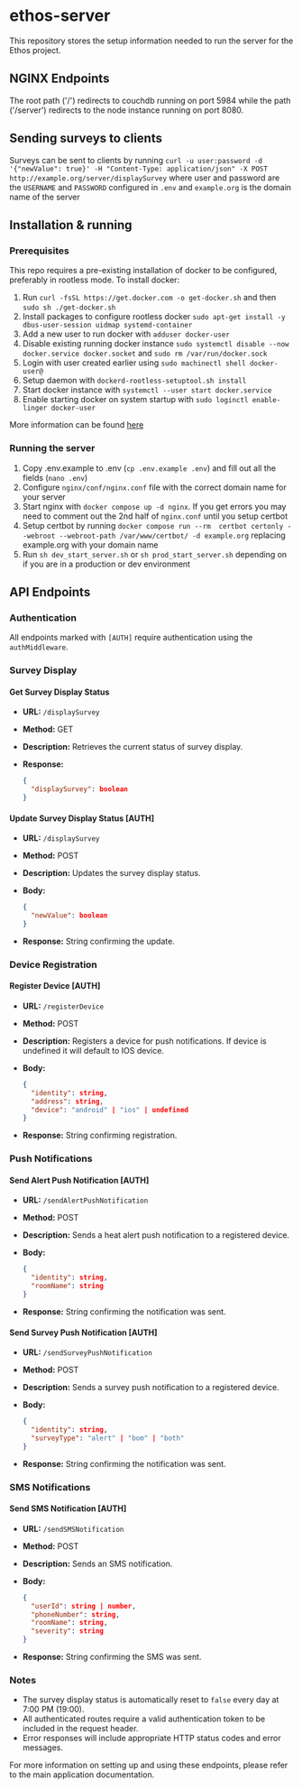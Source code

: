# ethos-server

This repository stores the setup information needed to run the server for the Ethos project.

## NGINX Endpoints

The root path ('/') redirects to couchdb running on port 5984 while the path ('/server') redirects to the node instance running on port 8080.

## Sending surveys to clients

Surveys can be sent to clients by running `curl -u user:password -d '{"newValue": true}' -H "Content-Type: application/json" -X POST http://example.org/server/displaySurvey` where user and password are the `USERNAME` and `PASSWORD` configured in `.env` and `example.org` is the domain name of the server

## Installation & running

### Prerequisites

This repo requires a pre-existing installation of docker to be configured, preferably in rootless mode. To install docker:

1. Run `curl -fsSL https://get.docker.com -o get-docker.sh` and then `sudo sh ./get-docker.sh`
2. Install packages to configure rootless docker `sudo apt-get install -y dbus-user-session uidmap systemd-container`
3. Add a new user to run docker with `adduser docker-user`
4. Disable existing running docker instance `sudo systemctl disable --now docker.service docker.socket` and `sudo rm /var/run/docker.sock`
5. Login with user created earlier using `sudo machinectl shell docker-user@`
6. Setup daemon with `dockerd-rootless-setuptool.sh install`
7. Start docker instance with `systemctl --user start docker.service`
8. Enable starting docker on system startup with `sudo loginctl enable-linger docker-user`

More information can be found [here](https://docs.docker.com/engine/security/rootless/)

### Running the server

1. Copy .env.example to .env (`cp .env.example .env`) and fill out all the fields (`nano .env`)
2. Configure `nginx/conf/nginx.conf` file with the correct domain name for your server
3. Start nginx with `docker compose up -d nginx`. If you get errors you may need to comment out the 2nd half of `nginx.conf` until you setup certbot
4. Setup certbot by running `docker compose run --rm  certbot certonly --webroot --webroot-path /var/www/certbot/ -d example.org` replacing example.org with your domain name
5. Run `sh dev_start_server.sh` or `sh prod_start_server.sh` depending on if you are in a production or dev environment

## API Endpoints

### Authentication

All endpoints marked with `[AUTH]` require authentication using the `authMiddleware`.

### Survey Display

#### Get Survey Display Status

- **URL:** `/displaySurvey`
- **Method:** GET
- **Description:** Retrieves the current status of survey display.
- **Response:**

  ```json
  {
    "displaySurvey": boolean
  }
  ```

#### Update Survey Display Status [AUTH]

- **URL:** `/displaySurvey`
- **Method:** POST
- **Description:** Updates the survey display status.
- **Body:**

  ```json
  {
    "newValue": boolean
  }
  ```

- **Response:** String confirming the update.

### Device Registration

#### Register Device [AUTH]

- **URL:** `/registerDevice`
- **Method:** POST
- **Description:** Registers a device for push notifications. If device is undefined it will default to IOS device.
- **Body:**

  ```json
  {
    "identity": string,
    "address": string,
    "device": "android" | "ios" | undefined
  }
  ```

- **Response:** String confirming registration.

### Push Notifications

#### Send Alert Push Notification [AUTH]

- **URL:** `/sendAlertPushNotification`
- **Method:** POST
- **Description:** Sends a heat alert push notification to a registered device.
- **Body:**

  ```json
  {
    "identity": string,
    "roomName": string
  }
  ```

- **Response:** String confirming the notification was sent.

#### Send Survey Push Notification [AUTH]

- **URL:** `/sendSurveyPushNotification`
- **Method:** POST
- **Description:** Sends a survey push notification to a registered device.
- **Body:**

  ```json
  {
    "identity": string,
    "surveyType": "alert" | "bom" | "both"
  }
  ```

- **Response:** String confirming the notification was sent.

### SMS Notifications

#### Send SMS Notification [AUTH]

- **URL:** `/sendSMSNotification`
- **Method:** POST
- **Description:** Sends an SMS notification.
- **Body:**

  ```json
  {
    "userId": string | number,
    "phoneNumber": string,
    "roomName": string,
    "severity": string
  }
  ```

- **Response:** String confirming the SMS was sent.

### Notes

- The survey display status is automatically reset to `false` every day at 7:00 PM (19:00).
- All authenticated routes require a valid authentication token to be included in the request header.
- Error responses will include appropriate HTTP status codes and error messages.

For more information on setting up and using these endpoints, please refer to the main application documentation.

